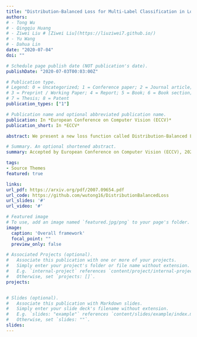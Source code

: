 ```yaml
---
title: "Distribution-Balanced Loss for Multi-Label Classification in Long-Tailed Datasets"
authors: 
# - Tong Wu
# - Qingqiu Huang
# - Ziwei Liu # [Ziwei Liu](https://liuziwei7.github.io/)
# - Yu Wang
# - Dahua Lin
date: "2020-07-04"
doi: ""

# Schedule page publish date (NOT publication's date).
publishDate: "2020-07-03T00:03:00Z"

# Publication type.
# Legend: 0 = Uncategorized; 1 = Conference paper; 2 = Journal article;
# 3 = Preprint / Working Paper; 4 = Report; 5 = Book; 6 = Book section;
# 7 = Thesis; 8 = Patent
publication_types: ["1"]

# Publication name and optional abbreviated publication name.
publication: In *European Conference on Computer Vision (ECCV)*
publication_short: In *ECCV*

abstract: We present a new loss function called Distribution-Balanced Loss for the multi-label recognition problems that exhibit long-tailed class distributions. Compared to conventional single-label classification problem, multi-label recognition problems are often more challenging due to two significant issues, namely the co-occurrence of labels and the dominance of negative labels (when treated as multiple binary classification problems). The Distribution-Balanced Loss tackles these issues through two key modifications to the standard binary cross-entropy loss, 1) a new way to re-balance the weights that takes into account the impact caused by label co-occurrence, and 2) a negative tolerant regularization to mitigate the over-suppression of negative labels. Experiments on both Pascal VOC and COCO show that the models trained with this new loss function achieve significant performance gains over existing methods.

# Summary. An optional shortened abstract.
summary: Accepted by European Conference on Computer Vision (ECCV), 2020, as **<font color='#FF5722'>Spotlight</font>** <br> ***Tong Wu**, [Qingqiu Huang](http://qqhuang.cn/), [Ziwei Liu](https://liuziwei7.github.io/), [Yu Wang](http://nicsefc.ee.tsinghua.edu.cn/people/yu-wang/), [Dahua Lin](http://dahua.me/)*

tags:
- Source Themes
featured: true

links:
url_pdf: https://arxiv.org/pdf/2007.09654.pdf
url_code: https://github.com/wutong16/DistributionBalancedLoss
url_slides: '#'
url_video: '#'

# Featured image
# To use, add an image named `featured.jpg/png` to your page's folder. 
image:
  caption: 'Overall framework'
  focal_point: ""
  preview_only: false

# Associated Projects (optional).
#   Associate this publication with one or more of your projects.
#   Simply enter your project's folder or file name without extension.
#   E.g. `internal-project` references `content/project/internal-project/index.md`.
#   Otherwise, set `projects: []`.
projects:


# Slides (optional).
#   Associate this publication with Markdown slides.
#   Simply enter your slide deck's filename without extension.
#   E.g. `slides: "example"` references `content/slides/example/index.md`.
#   Otherwise, set `slides: ""`.
slides: 
---
```

<!-- 
{{% alert note %}}
Click the *Cite* button above to demo the feature to enable visitors to import publication metadata into their reference management software.
{{% /alert %}}

{{% alert note %}}
Click the *Slides* button above to demo Academic's Markdown slides feature.
{{% /alert %}}

Supplementary notes can be added here, including [code and math](https://sourcethemes.com/academic/docs/writing-markdown-latex/). -->

